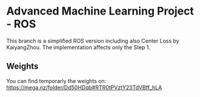# Advanced Machine Learning Project - ROS

This branch is a simplified ROS version including also Center Loss by KaiyangZhou. The implementation affects only the Step 1.

## Weights

You can find temporarly the weights on: https://mega.nz/folder/Dd50HDqb#RTR0tPVztY23TdVBff_hLA

